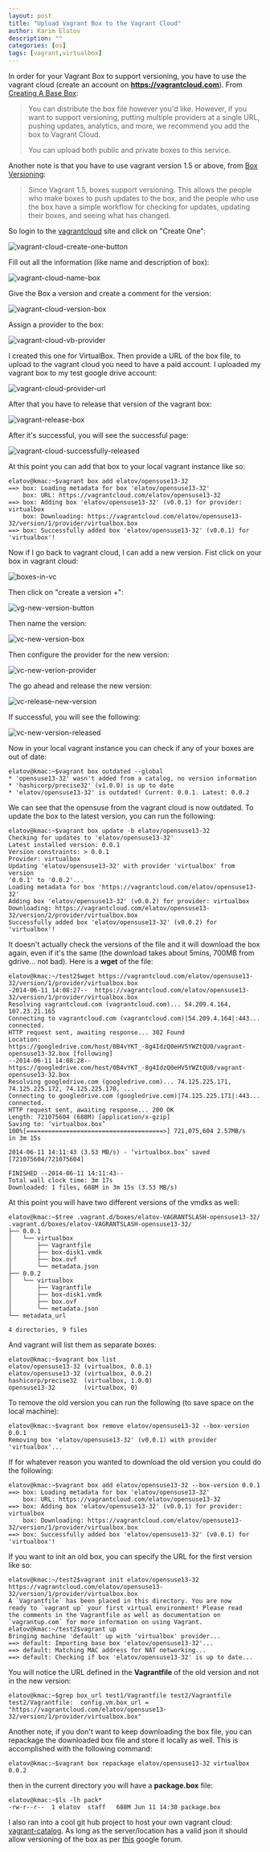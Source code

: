 ```yaml
---
layout: post
title: "Upload Vagrant Box to the Vagrant Cloud"
author: Karim Elatov
description: ""
categories: [os]
tags: [vagrant,virtualbox]
---
```

In order for your Vagrant Box to support versioning, you have to use the vagrant cloud (create an account on **https://vagrantcloud.com**). From [Creating A Base Box](http://docs.vagrantup.com/v2/boxes/base.html):

> You can distribute the box file however you'd like. However, if you want to support versioning, putting multiple providers at a single URL, pushing updates, analytics, and more, we recommend you add the box to Vagrant Cloud.
> 
> You can upload both public and private boxes to this service.

Another note is that you have to use vagrant version 1.5 or above, from [Box Versioning](http://docs.vagrantup.com/v2/boxes/versioning.html):

> Since Vagrant 1.5, boxes support versioning. This allows the people who make boxes to push updates to the box, and the people who use the box have a simple workflow for checking for updates, updating their boxes, and seeing what has changed.

So login to the [vagrantcloud](https://vagrantcloud.com/) site and click on "Create One":

![vagrant-cloud-create-one-button](https://seacloud.cc/d/480b5e8fcd/files/?p=/vagrant_box_versioning/vagrant-cloud-create-one-button.png&raw=1)

Fill out all the information (like name and description of box):

![vagrant-cloud-name-box](https://seacloud.cc/d/480b5e8fcd/files/?p=/vagrant_box_versioning/vagrant-cloud-name-box.png&raw=1)

Give the Box a version and create a comment for the version:

![vagrant-cloud-version-box](https://seacloud.cc/d/480b5e8fcd/files/?p=/vagrant_box_versioning/vagrant-cloud-version-box.png&raw=1)

Assign a provider to the box:

![vagrant-cloud-vb-provider](https://seacloud.cc/d/480b5e8fcd/files/?p=/vagrant_box_versioning/vagrant-cloud-vb-provider.png&raw=1)

I created this one for VirtualBox. Then provide a URL of the box file, to upload to the vagrant cloud you need to have a paid account. I uploaded my vagrant box to my test google drive account:

![vagrant-cloud-provider-url](https://seacloud.cc/d/480b5e8fcd/files/?p=/vagrant_box_versioning/vagrant-cloud-provider-url.png&raw=1)

After that you have to release that version of the vagrant box:

![vagrant-release-box](https://seacloud.cc/d/480b5e8fcd/files/?p=/vagrant_box_versioning/vagrant-release-box.png&raw=1)

After it's successful, you will see the successful page:

![vagrant-cloud-successfully-released](https://seacloud.cc/d/480b5e8fcd/files/?p=/vagrant_box_versioning/vagrant-cloud-successfully-released.png&raw=1)

At this point you can add that box to your local vagrant instance like so:

	elatov@kmac:~$vagrant box add elatov/opensuse13-32
	==> box: Loading metadata for box 'elatov/opensuse13-32'
	    box: URL: https://vagrantcloud.com/elatov/opensuse13-32
	==> box: Adding box 'elatov/opensuse13-32' (v0.0.1) for provider: virtualbox
	    box: Downloading: https://vagrantcloud.com/elatov/opensuse13-32/version/1/provider/virtualbox.box
	==> box: Successfully added box 'elatov/opensuse13-32' (v0.0.1) for 'virtualbox'!
	
Now if I go back to vagrant cloud, I can add a new version. Fist click on your box in vagrant cloud:

![boxes-in-vc](https://seacloud.cc/d/480b5e8fcd/files/?p=/vagrant_box_versioning/boxes-in-vc.png&raw=1)

Then click on "create a version +":

![vg-new-version-button](https://seacloud.cc/d/480b5e8fcd/files/?p=/vagrant_box_versioning/vg-new-version-button.png&raw=1)

Then name the version:

![vc-new-version-box](https://seacloud.cc/d/480b5e8fcd/files/?p=/vagrant_box_versioning/vc-new-version-box.png&raw=1)

Then configure the provider for the new version:

![vc-new-verion-provider](https://seacloud.cc/d/480b5e8fcd/files/?p=/vagrant_box_versioning/vc-new-verion-provider.png&raw=1)

The go ahead and release the new version:

![vc-release-new-version](https://seacloud.cc/d/480b5e8fcd/files/?p=/vagrant_box_versioning/vc-release-new-version.png&raw=1)

If successful, you will see the following:

![vc-new-version-released](https://seacloud.cc/d/480b5e8fcd/files/?p=/vagrant_box_versioning/vc-new-version-released.png&raw=1)

Now in your local vagrant instance you can check if any of your boxes are out of date:

	elatov@kmac:~$vagrant box outdated --global
	* 'opensuse13-32' wasn't added from a catalog, no version information
	* 'hashicorp/precise32' (v1.0.0) is up to date
	* 'elatov/opensuse13-32' is outdated! Current: 0.0.1. Latest: 0.0.2

We can see that the opensuse from the vagrant cloud is now outdated. To update the box to the latest version, you can run the following:

	elatov@kmac:~$vagrant box update -b elatov/opensuse13-32
	Checking for updates to 'elatov/opensuse13-32'
	Latest installed version: 0.0.1
	Version constraints: > 0.0.1
	Provider: virtualbox
	Updating 'elatov/opensuse13-32' with provider 'virtualbox' from version
	'0.0.1' to '0.0.2'...
	Loading metadata for box 'https://vagrantcloud.com/elatov/opensuse13-32'
	Adding box 'elatov/opensuse13-32' (v0.0.2) for provider: virtualbox
	Downloading: https://vagrantcloud.com/elatov/opensuse13-32/version/2/provider/virtualbox.box
	Successfully added box 'elatov/opensuse13-32' (v0.0.2) for 'virtualbox'!
	
It doesn't actually check the versions of the file and it will download the box again, even if it's the same (the download takes about 5mins, 700MB from gdrive... not bad). Here is a **wget** of the file:

	elatov@kmac:~/test2$wget https://vagrantcloud.com/elatov/opensuse13-32/version/1/provider/virtualbox.box
	-2014-06-11 14:08:27--  https://vagrantcloud.com/elatov/opensuse13-32/version/1/provider/virtualbox.box
	Resolving vagrantcloud.com (vagrantcloud.com)... 54.209.4.164, 107.23.21.165
	Connecting to vagrantcloud.com (vagrantcloud.com)|54.209.4.164|:443... connected.
	HTTP request sent, awaiting response... 302 Found
	Location: https://googledrive.com/host/0B4vYKT_-8g4IdzQ0eHV5YWZtQU0/vagrant-opensuse13-32.box [following]
	--2014-06-11 14:08:28--  https://googledrive.com/host/0B4vYKT_-8g4IdzQ0eHV5YWZtQU0/vagrant-opensuse13-32.box
	Resolving googledrive.com (googledrive.com)... 74.125.225.171, 74.125.225.172, 74.125.225.170, ...
	Connecting to googledrive.com (googledrive.com)|74.125.225.171|:443... connected.
	HTTP request sent, awaiting response... 200 OK
	Length: 721075604 (688M) [application/x-gzip]
	Saving to: ‘virtualbox.box’
	100%[======================================>] 721,075,604 2.57MB/s   in 3m 15s

	2014-06-11 14:11:43 (3.53 MB/s) - ‘virtualbox.box’ saved [721075604/721075604]
	
	FINISHED --2014-06-11 14:11:43--
	Total wall clock time: 3m 17s
	Downloaded: 1 files, 688M in 3m 15s (3.53 MB/s)


At this point you will have two different versions of the vmdks as well:

	elatov@kmac:~$tree .vagrant.d/boxes/elatov-VAGRANTSLASH-opensuse13-32/
	.vagrant.d/boxes/elatov-VAGRANTSLASH-opensuse13-32/
	├── 0.0.1
	│   └── virtualbox
	│       ├── Vagrantfile
	│       ├── box-disk1.vmdk
	│       ├── box.ovf
	│       └── metadata.json
	├── 0.0.2
	│   └── virtualbox
	│       ├── Vagrantfile
	│       ├── box-disk1.vmdk
	│       ├── box.ovf
	│       └── metadata.json
	└── metadata_url
	
	4 directories, 9 files
	
And vagrant will list them as separate boxes:

	elatov@kmac:~$vagrant box list
	elatov/opensuse13-32 (virtualbox, 0.0.1)
	elatov/opensuse13-32 (virtualbox, 0.0.2)
	hashicorp/precise32  (virtualbox, 1.0.0)
	opensuse13-32        (virtualbox, 0)
	
To remove the old version you can run the following (to save space on the local machine):

	elatov@kmac:~$vagrant box remove elatov/opensuse13-32 --box-version 0.0.1
	Removing box 'elatov/opensuse13-32' (v0.0.1) with provider 'virtualbox'...
	
If for whatever reason you wanted to download the old version you could do the following:

	elatov@kmac:~$vagrant box add elatov/opensuse13-32 --box-version 0.0.1
	==> box: Loading metadata for box 'elatov/opensuse13-32'
	    box: URL: https://vagrantcloud.com/elatov/opensuse13-32
	==> box: Adding box 'elatov/opensuse13-32' (v0.0.1) for provider: virtualbox
	    box: Downloading: https://vagrantcloud.com/elatov/opensuse13-32/version/1/provider/virtualbox.box
	==> box: Successfully added box 'elatov/opensuse13-32' (v0.0.1) for 'virtualbox'!

If you want to init an old box, you can specify the URL for the first version like so:

	elatov@kmac:~/test2$vagrant init elatov/opensuse13-32 https://vagrantcloud.com/elatov/opensuse13-32/version/1/provider/virtualbox.box
	A `Vagrantfile` has been placed in this directory. You are now
	ready to `vagrant up` your first virtual environment! Please read
	the comments in the Vagrantfile as well as documentation on
	`vagrantup.com` for more information on using Vagrant.
	elatov@kmac:~/test2$vagrant up
	Bringing machine 'default' up with 'virtualbox' provider...
	==> default: Importing base box 'elatov/opensuse13-32'...
	==> default: Matching MAC address for NAT networking...
	==> default: Checking if box 'elatov/opensuse13-32' is up to date...
	
You will notice the URL defined in the **Vagrantfile** of the old version and not in the new version:

	elatov@kmac:~$grep box_url test1/Vagrantfile test2/Vagrantfile
	test2/Vagrantfile:  config.vm.box_url = "https://vagrantcloud.com/elatov/opensuse13-32/version/1/provider/virtualbox.box"

Another note, if you don't want to keep downloading the box file, you can repackage the downloaded box file and store it locally as well. This is accomplished with the following command:

	elatov@kmac:~$vagrant box repackage elatov/opensuse13-32 virtualbox 0.0.2

then in the current directory you will have a **package.box** file:

	elatov@kmac:~$ls -lh pack*
	-rw-r--r--  1 elatov  staff   688M Jun 11 14:30 package.box

I also ran into a cool git hub project to host your own vagrant cloud: [vagrant-catalog](https://github.com/vube/vagrant-catalog). As long as the server/location has a valid json it should allow versioning of the box as per [this](https://groups.google.com/forum/#!topic/vagrant-up/NV_2FUPNjjg) google forum.
